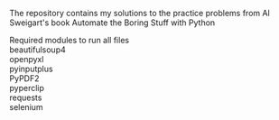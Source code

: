 The repository contains my solutions to the practice problems from Al Sweigart's book Automate the Boring Stuff with Python  
  
Required modules to run all files  
beautifulsoup4  
openpyxl  
pyinputplus  
PyPDF2  
pyperclip  
requests  
selenium